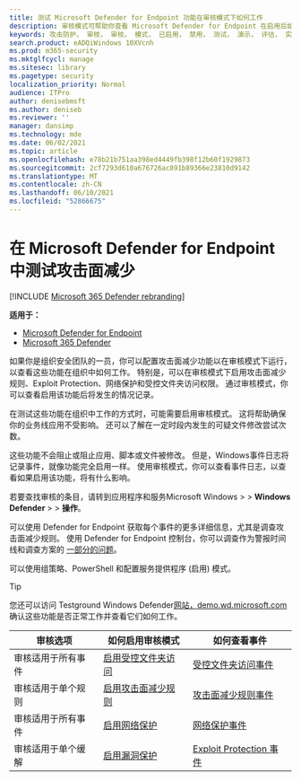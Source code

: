 ```yaml
---
title: 测试 Microsoft Defender for Endpoint 功能在审核模式下如何工作
description: 审核模式可帮助你查看 Microsoft Defender for Endpoint 在启用后如何保护你的设备。
keywords: 攻击防护， 审核， 审核， 模式， 已启用， 禁用， 测试， 演示， 评估， 实验室
search.product: eADQiWindows 10XVcnh
ms.prod: m365-security
ms.mktglfcycl: manage
ms.sitesec: library
ms.pagetype: security
localization_priority: Normal
audience: ITPro
author: denisebmsft
ms.author: deniseb
ms.reviewer: ''
manager: dansimp
ms.technology: mde
ms.date: 06/02/2021
ms.topic: article
ms.openlocfilehash: e78b21b751aa398ed4449fb398f12b60f1929873
ms.sourcegitcommit: 2cf7293d610a676726ac891b89366e23810d9142
ms.translationtype: MT
ms.contentlocale: zh-CN
ms.lasthandoff: 06/10/2021
ms.locfileid: "52866675"
---
```

# <a name="test-attack-surface-reduction-in-microsoft-defender-for-endpoint"></a>在 Microsoft Defender for Endpoint 中测试攻击面减少

[!INCLUDE [Microsoft 365 Defender rebranding](../../includes/microsoft-defender.md)]

**适用于：**
- [Microsoft Defender for Endpoint](https://go.microsoft.com/fwlink/?linkid=2154037)
- [Microsoft 365 Defender](https://go.microsoft.com/fwlink/?linkid=2118804)

如果你是组织安全团队的一员，你可以配置攻击面减少功能以在审核模式下运行，以查看这些功能在组织中如何工作。 特别是，可以在审核模式下启用攻击面减少规则、Exploit Protection、网络保护和受控文件夹访问权限。 通过审核模式，你可以查看启用该功能后将发生的情况记录。

在测试这些功能在组织中工作的方式时，可能需要启用审核模式。 这将帮助确保你的业务线应用不受影响。 还可以了解在一定时段内发生的可疑文件修改尝试次数。

这些功能不会阻止或阻止应用、脚本或文件被修改。 但是，Windows事件日志将记录事件，就像功能完全启用一样。 使用审核模式，你可以查看事件日志，以查看如果启用该功能，将有什么影响。

若要查找审核的条目，请转到应用程序和服务Microsoft Windows  >    >  **Windows Defender**  >    >  **操作**。

可以使用 Defender for Endpoint 获取每个事件的更多详细信息，尤其是调查攻击面减少规则。 使用 Defender for Endpoint 控制台，你可以调查作为警报时间线和调查方案的 [一部分的问题](investigate-alerts.md)。

可以使用组策略、PowerShell 和配置服务提供程序 (启用) 模式。

> [!TIP]
> 您还可以访问 Testground Windows Defender[网站，demo.wd.microsoft.com](https://demo.wd.microsoft.com?ocid=cx-wddocs-testground)确认这些功能是否正常工作并查看它们如何工作。

| 审核选项 | 如何启用审核模式 | 如何查看事件 |
|---------|---------|---------|
| 审核适用于所有事件 | [启用受控文件夹访问](enable-controlled-folders.md) | [受控文件夹访问事件](evaluate-controlled-folder-access.md#review-controlled-folder-access-events-in-windows-event-viewer)
| 审核适用于单个规则 | [启用攻击面减少规则](enable-attack-surface-reduction.md) | [攻击面减少规则事件](evaluate-attack-surface-reduction.md#review-attack-surface-reduction-events-in-windows-event-viewer)
| 审核适用于所有事件 | [启用网络保护](enable-network-protection.md) | [网络保护事件](evaluate-network-protection.md#review-network-protection-events-in-windows-event-viewer)
| 审核适用于单个缓解 | [启用漏洞保护](enable-exploit-protection.md) | [Exploit Protection 事件](exploit-protection.md#review-exploit-protection-events-in-windows-event-viewer)


